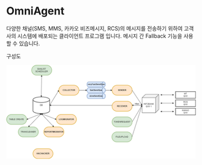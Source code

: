 # OmniAgent

다양한 채널(SMS, MMS, 카카오 비즈메시지, RCS)의 메시지를 전송하기 위하여 고객사의 시스템에 배포되는 클라이언트 프로그램 입니다. 메시지 간 Fallback 기능을 사용할 수 있습니다.



구성도

![](.gitbook/assets/image.png)
